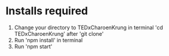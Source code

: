 # Installs required

1. Change your directory to TEDxCharoenKrung in terminal 'cd TEDxCharoenKrung' after 'git clone'
2. Run 'npm install' in terminal
3. Run 'npm start'
